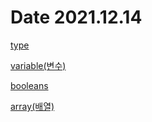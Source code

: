# Date 2021.12.14

[type](Date%202021%2012%2014%2078e589a52525467c856ee200693f4919/type%202bd1d6be880e40269894e72cf80349c2.md)

[variable(변수)](Date%202021%2012%2014%2078e589a52525467c856ee200693f4919/variable(%E1%84%87%E1%85%A7%E1%86%AB%E1%84%89%E1%85%AE)%2091998aeec966491a99c6040c31020930.md)

[booleans](Date%202021%2012%2014%2078e589a52525467c856ee200693f4919/booleans%20852383aa4ac846609169d185afeeba35.md)

[array(배열)](Date%202021%2012%2014%2078e589a52525467c856ee200693f4919/array(%E1%84%87%E1%85%A2%E1%84%8B%E1%85%A7%E1%86%AF)%2041a606c1a52b46d8980c75edaa4196e1.md)